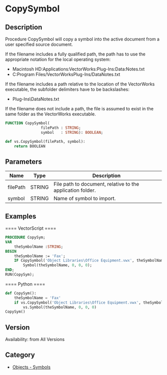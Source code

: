 # CopySymbol

## Description
Procedure CopySymbol will copy a symbol into the active document from a user specified source document. 

If the filename includes a fully qualified path, the path has to use the appropriate notation for the local operating system:
* Macintosh HD:Applications:VectorWorks:Plug-Ins:Data:Notes.txt
* C:Program Files/VectorWorksPlug-Ins/DataNotes.txt

If the filename includes a path relative to the location of the VectorWorks executable, the subfolder delimiters have to be backslashes:
* Plug-Ins\DataNotes.txt

If the filename does not include a path, the file is assumed to exist in the same folder as the VectorWorks executable.

```pascal
FUNCTION CopySymbol(
				filePath : STRING;
				symbol   : STRING): BOOLEAN;
```

```python
def vs.CopySymbol(filePath, symbol):
    return BOOLEAN
```

## Parameters
|Name|Type|Description|
|---|---|---|
|filePath|STRING|File path to document, relative to the application folder.|
|symbol|STRING|Name of symbol to import.|

## Examples
==== VectorScript ====
```pascal
PROCEDURE CopySym;
VAR
	theSymbolName :STRING;
BEGIN
	theSymbolName := 'Fax';
	IF CopySymbol('Object Libraries\Office Equipment.vwx', theSymbolName)  THEN
		Symbol(theSymbolName, 0, 0, 0);
END;
RUN(CopySym);
```
==== Python ====
```python
def CopySym():
	theSymbolName = 'Fax'
	if vs.CopySymbol('Object Libraries\Office Equipment.vwx', theSymbolName): 
		vs.Symbol(theSymbolName, 0, 0, 0)
CopySym()
```

## Version
Availability: from All Versions

## Category
* [Objects - Symbols](../Categories/Objects%20-%20Symbols.md)
